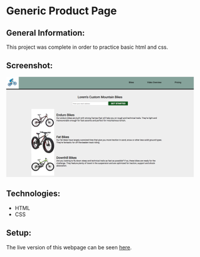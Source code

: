 # Generic Product Page

## General Information:
This project was complete in order to practice basic html and css.
## Screenshot:
![Survey screenshot](page_screenshot.png)
## Technologies:
- HTML
- CSS

## Setup: 
The live version of this webpage can be seen [here](https://tpsst5.github.io/generic_product_page/).
